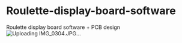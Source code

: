 # Roulette-display-board-software
Roulette display board software + PCB design
![Uploading IMG_0304.JPG…](![IMG_0299](https://user-images.githubusercontent.com/57593885/208182659-7566c6b3-88cc-4c0a-836c-284ebbf25db1.JPG)
)
